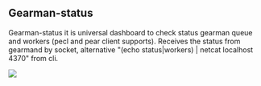 Gearman-status
--------------

Gearman-status it is universal dashboard to check status gearman queue and workers (pecl and pear client supports).
Receives the status from gearmand by socket, alternative "(echo status|workers) | netcat localhost 4370" from cli.

![](http://files.nosfire.ru/i/3609c0bb26b034e41ba67095f9f92ef0.png)
